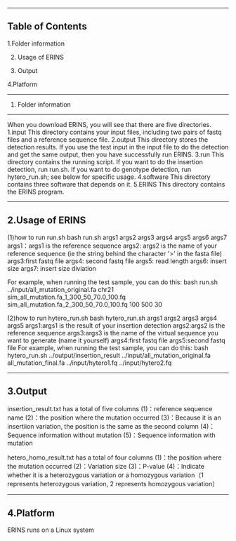 --------------------------------------------------------------------------------
Table of Contents
--------------------------------------------------------------------------------

  1.Folder information

  2. Usage of ERINS

  3. Output
  
  4.Platform
  
  
--------------------------------------------------------------------------------
1. Folder information
--------------------------------------------------------------------------------
When you download ERINS, you will see that there are five directories.
1.input
This directory contains your input files, including two pairs of fastq files and a reference sequence file.
2.output
This directory stores the detection results. If you use the test input in the input file to do the detection and get the same output, then you have successfully run ERINS.
3.run
This directory contains the running script. If you want to do the insertion detection, run run.sh. If you want to do genotype detection, run hytero_run.sh; see below for specific usage.
4.software
This directory contains three software that depends on it.
5.ERINS
This directory contains the ERINS program.


--------------------------------------------------------------------------------
2.Usage of ERINS
--------------------------------------------------------------------------------
(1)how to run run.sh
bash run.sh args1 args2 args3 args4 args5 args6 args7
args1：args1 is the reference sequence
args2: args2 is the name of your reference sequence (ie the string behind the character '>' in the fasta file)
args3:first fastq file
args4: second fastq file
args5: read length
args6: insert size
args7: insert size diviation

For example, when running the test sample, you can do this:
bash run.sh ../input/all_mutation_original.fa chr21 sim_all_mutation.fa_1_300_50_70.0_100.fq sim_all_mutation.fa_2_300_50_70.0_100.fq 100 500 30

(2)how to run hytero_run.sh
bash hytero_run.sh args1 args2 args3 args4 args5
args1:args1 is the result of your insertion detection
args2:args2 is the reference sequence
args3:args3 is the name of the virtual sequence you want to generate (name it yourself)
args4:first fastq file
args5:second fastq file
For example, when running the test sample, you can do this:
bash hytero_run.sh ../output/insertion_result ../input/all_mutation_original.fa all_mutation_final.fa ../input/hytero1.fq ../input/hytero2.fq

--------------------------------------------------------------------------------
3.Output
--------------------------------------------------------------------------------
insertion_result.txt has a total of five columns
(1)：reference sequence name
(2)：the position where the mutation occurred
(3)：Because it is an insertiion variation, the position is the same as the second column
(4)：Sequence information without mutation
(5)：Sequence information with mutation

hetero_homo_result.txt has a total of four columns
(1)：the position where the mutation occurred
(2)：Variation size
(3)：P-value
(4)：Indicate whether it is a heterozygous variation or a homozygous variation（1 represents heterozygous variation, 2 represents homozygous variation）


--------------------------------------------------------------------------------
4.Platform
--------------------------------------------------------------------------------
ERINS runs on a Linux system